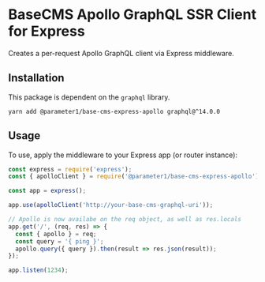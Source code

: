 # BaseCMS Apollo GraphQL SSR Client for Express
Creates a per-request Apollo GraphQL client via Express middleware.

## Installation
This package is dependent on the `graphql` library.
```
yarn add @parameter1/base-cms-express-apollo graphql@^14.0.0
```

## Usage
To use, apply the middleware to your Express app (or router instance):
```js
const express = require('express');
const { apolloClient } = require('@parameter1/base-cms-express-apollo');

const app = express();

app.use(apolloClient('http://your-base-cms-graphql-uri'));

// Apollo is now availabe on the req object, as well as res.locals
app.get('/', (req, res) => {
  const { apollo } = req;
  const query = '{ ping }';
  apollo.query({ query }).then(result => res.json(result));
});

app.listen(1234);
```
